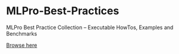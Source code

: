 # MLPro-Best-Practices
MLPro Best Practice Collection – Executable HowTos, Examples and Benchmarks

[Browse here](https://github.com/fhswf/MLPro-Best-Practices/issues?q=is%3Aissue%20state%3Aclosed%20type%3AFeature)
